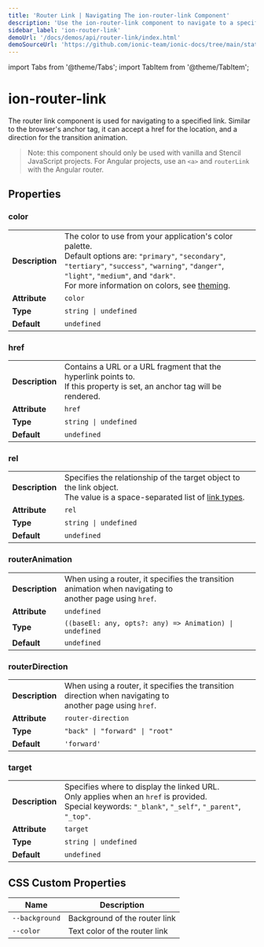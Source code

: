 ```yaml
---
title: 'Router Link | Navigating The ion-router-link Component'
description: 'Use the ion-router-link component to navigate to a specified link. The router link can accept an href for location and a direction for the transition animation.'
sidebar_label: 'ion-router-link'
demoUrl: '/docs/demos/api/router-link/index.html'
demoSourceUrl: 'https://github.com/ionic-team/ionic-docs/tree/main/static/demos/api/router-link/index.html'
---
```


import Tabs from '@theme/Tabs';
import TabItem from '@theme/TabItem';

# ion-router-link

The router link component is used for navigating to a specified link. Similar to the browser's anchor tag, it can accept a href for the location, and a direction for the transition animation.

> Note: this component should only be used with vanilla and Stencil JavaScript projects. For Angular projects, use an `<a>` and `routerLink` with the Angular router.

## Properties

### color

|                 |                                                                                                                                                                                                                                                                                  |
| --------------- | -------------------------------------------------------------------------------------------------------------------------------------------------------------------------------------------------------------------------------------------------------------------------------- |
| **Description** | The color to use from your application's color palette.<br />Default options are: `"primary"`, `"secondary"`, `"tertiary"`, `"success"`, `"warning"`, `"danger"`, `"light"`, `"medium"`, and `"dark"`.<br />For more information on colors, see [theming](../theming/basics.md). |
| **Attribute**   | `color`                                                                                                                                                                                                                                                                          |
| **Type**        | `string \| undefined`                                                                                                                                                                                                                                                            |
| **Default**     | `undefined`                                                                                                                                                                                                                                                                      |

### href

|                 |                                                                                                                              |
| --------------- | ---------------------------------------------------------------------------------------------------------------------------- |
| **Description** | Contains a URL or a URL fragment that the hyperlink points to.<br />If this property is set, an anchor tag will be rendered. |
| **Attribute**   | `href`                                                                                                                       |
| **Type**        | `string \| undefined`                                                                                                        |
| **Default**     | `undefined`                                                                                                                  |

### rel

|                 |                                                                                                                                                                                             |
| --------------- | ------------------------------------------------------------------------------------------------------------------------------------------------------------------------------------------- |
| **Description** | Specifies the relationship of the target object to the link object.<br />The value is a space-separated list of [link types](https://developer.mozilla.org/en-US/docs/Web/HTML/Link_types). |
| **Attribute**   | `rel`                                                                                                                                                                                       |
| **Type**        | `string \| undefined`                                                                                                                                                                       |
| **Default**     | `undefined`                                                                                                                                                                                 |

### routerAnimation

|                 |                                                                                                               |
| --------------- | ------------------------------------------------------------------------------------------------------------- |
| **Description** | When using a router, it specifies the transition animation when navigating to<br />another page using `href`. |
| **Attribute**   | `undefined`                                                                                                   |
| **Type**        | `((baseEl: any, opts?: any) => Animation) \| undefined`                                                       |
| **Default**     | `undefined`                                                                                                   |

### routerDirection

|                 |                                                                                                               |
| --------------- | ------------------------------------------------------------------------------------------------------------- |
| **Description** | When using a router, it specifies the transition direction when navigating to<br />another page using `href`. |
| **Attribute**   | `router-direction`                                                                                            |
| **Type**        | `"back" \| "forward" \| "root"`                                                                               |
| **Default**     | `'forward'`                                                                                                   |

### target

|                 |                                                                                                                                                               |
| --------------- | ------------------------------------------------------------------------------------------------------------------------------------------------------------- |
| **Description** | Specifies where to display the linked URL.<br />Only applies when an `href` is provided.<br />Special keywords: `"_blank"`, `"_self"`, `"_parent"`, `"_top"`. |
| **Attribute**   | `target`                                                                                                                                                      |
| **Type**        | `string \| undefined`                                                                                                                                         |
| **Default**     | `undefined`                                                                                                                                                   |

## CSS Custom Properties

| Name           | Description                   |
| -------------- | ----------------------------- |
| `--background` | Background of the router link |
| `--color`      | Text color of the router link |
